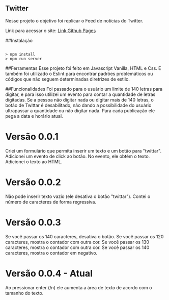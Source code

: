 ## Twitter
Nesse projeto o objetivo foi replicar o Feed de notícias do Twitter.

Link para acessar o site: [Link Github Pages](https://vanessayoshida.github.io/twitter) 

##Instalação
```node

> npm install
> npm run server

```

##Ferramentas
Esse projeto foi feito em Javascript Vanilla, HTML e Css.
E também foi utilizado o Eslint para encontrar padrões problemáticos ou códigos que não seguem determinadas diretrizes de estilo.

##Funcionalidades
Foi passado para o usuário um limite de 140 letras para digitar, e para isso utilizei um evento para contar a quantidade de letras digitadas. Se a pessoa não digitar nada ou digitar mais de 140 letras, o botão de Twittar é desabilitado, não dando a possibilidade do usuário ultrapassar a quantidade ou não digitar nada. Para cada publicação ele pega a data e horário atual.


# Versão 0.0.1
Criei um formulário que permita inserir um texto e um botão para "twittar".
Adicionei um evento de click ao botão.
No evento, ele obtém o texto.
Adicionei o texto ao HTML.

# Versão 0.0.2
Não pode inserir texto vazio (ele desativa o botão "twittar").
Contei o número de caracteres de forma regressiva.

# Versão 0.0.3
Se você passar os 140 caracteres, desativa o botão.
Se você passar os 120 caracteres, mostra o contador com outra cor.
Se você passar os 130 caracteres, mostra o contador com outra cor.
Se você passar os 140 caracteres, mostra o contador em negativo.

# Versão 0.0.4 - Atual
Ao pressionar enter (/n) ele aumenta a área de texto de acordo com o tamanho do texto.